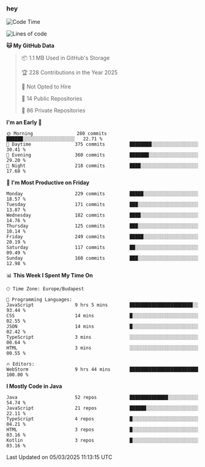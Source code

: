 ### hey

<!--START_SECTION:waka-->
![Code Time](http://img.shields.io/badge/Code%20Time-1%2C120%20hrs%2013%20mins-blue)

![Lines of code](https://img.shields.io/badge/From%20Hello%20World%20I%27ve%20Written-2.4%20million%20lines%20of%20code-blue)

**🐱 My GitHub Data** 

> 📦 1.1 MB Used in GitHub's Storage 
 > 
> 🏆 228 Contributions in the Year 2025
 > 
> 🚫 Not Opted to Hire
 > 
> 📜 14 Public Repositories 
 > 
> 🔑 86 Private Repositories 
 > 
**I'm an Early 🐤** 

```text
🌞 Morning                280 commits         ██████░░░░░░░░░░░░░░░░░░░   22.71 % 
🌆 Daytime                375 commits         ████████░░░░░░░░░░░░░░░░░   30.41 % 
🌃 Evening                360 commits         ███████░░░░░░░░░░░░░░░░░░   29.20 % 
🌙 Night                  218 commits         ████░░░░░░░░░░░░░░░░░░░░░   17.68 % 
```
📅 **I'm Most Productive on Friday** 

```text
Monday                   229 commits         █████░░░░░░░░░░░░░░░░░░░░   18.57 % 
Tuesday                  171 commits         ███░░░░░░░░░░░░░░░░░░░░░░   13.87 % 
Wednesday                182 commits         ████░░░░░░░░░░░░░░░░░░░░░   14.76 % 
Thursday                 125 commits         ███░░░░░░░░░░░░░░░░░░░░░░   10.14 % 
Friday                   249 commits         █████░░░░░░░░░░░░░░░░░░░░   20.19 % 
Saturday                 117 commits         ██░░░░░░░░░░░░░░░░░░░░░░░   09.49 % 
Sunday                   160 commits         ███░░░░░░░░░░░░░░░░░░░░░░   12.98 % 
```


📊 **This Week I Spent My Time On** 

```text
🕑︎ Time Zone: Europe/Budapest

💬 Programming Languages: 
JavaScript               9 hrs 5 mins        ███████████████████████░░   93.44 % 
CSS                      14 mins             █░░░░░░░░░░░░░░░░░░░░░░░░   02.55 % 
JSON                     14 mins             █░░░░░░░░░░░░░░░░░░░░░░░░   02.42 % 
TypeScript               3 mins              ░░░░░░░░░░░░░░░░░░░░░░░░░   00.64 % 
HTML                     3 mins              ░░░░░░░░░░░░░░░░░░░░░░░░░   00.55 % 

🔥 Editors: 
WebStorm                 9 hrs 44 mins       █████████████████████████   100.00 % 
```

**I Mostly Code in Java** 

```text
Java                     52 repos            ██████████████░░░░░░░░░░░   54.74 % 
JavaScript               21 repos            ██████░░░░░░░░░░░░░░░░░░░   22.11 % 
TypeScript               4 repos             █░░░░░░░░░░░░░░░░░░░░░░░░   04.21 % 
HTML                     3 repos             █░░░░░░░░░░░░░░░░░░░░░░░░   03.16 % 
Kotlin                   3 repos             █░░░░░░░░░░░░░░░░░░░░░░░░   03.16 % 
```




 Last Updated on 05/03/2025 11:13:15 UTC
<!--END_SECTION:waka-->
